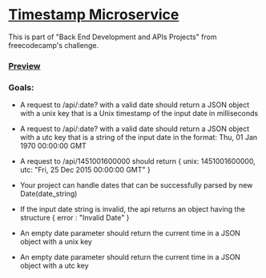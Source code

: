 
# [Timestamp Microservice](https://www.freecodecamp.org/learn/apis-and-microservices/apis-and-microservices-projects/timestamp-microservice)

This is part of "Back End Development and APIs Projects" from freecodecamp's challenge.

### [Preview](https://timestamp-microservice.dykisa.web.id/)

### Goals:
- A request to /api/:date? with a valid date should return a JSON object with a unix key that is a Unix timestamp of the input date in milliseconds

- A request to /api/:date? with a valid date should return a JSON object with a utc key that is a string of the input date in the format: Thu, 01 Jan 1970 00:00:00 GMT

- A request to /api/1451001600000 should return { unix: 1451001600000, utc: "Fri, 25 Dec 2015 00:00:00 GMT" }

- Your project can handle dates that can be successfully parsed by new Date(date_string)

- If the input date string is invalid, the api returns an object having the structure { error : "Invalid Date" }

- An empty date parameter should return the current time in a JSON object with a unix key

- An empty date parameter should return the current time in a JSON object with a utc key